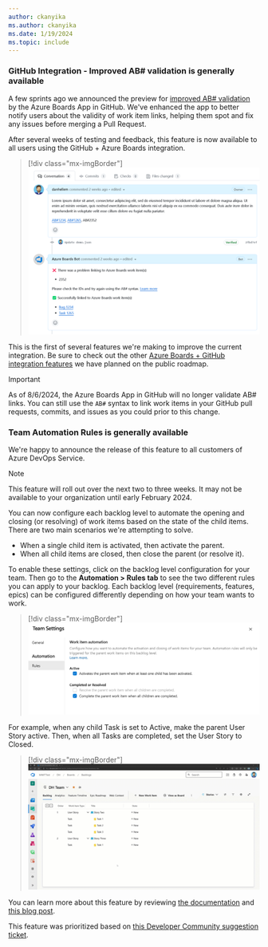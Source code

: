 ```yaml
---
author: ckanyika
ms.author: ckanyika
ms.date: 1/19/2024
ms.topic: include
---
```


### GitHub Integration - Improved AB# validation is generally available

A few sprints ago we announced the preview for [improved AB# validation](/azure/devops/release-notes/2023/sprint-230-update#github-integration---improved-ab-validation-private-preview&preserve-view=true) by the Azure Boards App in GitHub. We've enhanced the app to better notify users about the validity of work item links, helping them spot and fix any issues before merging a Pull Request.

After several weeks of testing and feedback, this feature is now available to all users using the GitHub + Azure Boards integration.

> [!div class="mx-imgBorder"]
> ![Screenshots of improved validation.](../../media/233-boards-01.png "Screenshots of improved validation.")

This is the first of several features we're making to improve the current integration. Be sure to check out the other [Azure Boards + GitHub integration features](/azure/devops/release-notes/features-timeline#improved-boards--github-integration&preserve-view=true) we have planned on the public roadmap.

> [!IMPORTANT]
> As of 8/6/2024, the Azure Boards App in GitHub will no longer validate AB# links. You can still use the `AB#` syntax to link work items in your GitHub pull requests, commits, and issues as you could prior to this change.

### Team Automation Rules is generally available

We're happy to announce the release of this feature to all customers of Azure DevOps Service. 

> [!NOTE]
> This feature will roll out over the next two to three weeks. It may not be available to your organization until early February 2024.

You can now configure each backlog level to automate the opening and closing (or resolving) of work items based on the state of the child items. There are two main scenarios we're attempting to solve.

- When a single child item is activated, then activate the parent.
- When all child items are closed, then close the parent (or resolve it).

To enable these settings, click on the backlog level configuration for your team. Then go to the **Automation > Rules tab** to see the two different rules you can apply to your backlog. Each backlog level (requirements, features, epics) can be configured differently depending on how your team wants to work.

> [!div class="mx-imgBorder"]
> ![Screenshots of team settings.](../../media/233-boards-02.png "Screenshots of team settings.")

For example, when any child Task is set to Active, make the parent User Story active. Then, when all Tasks are completed, set the User Story to Closed.

> [!div class="mx-imgBorder"]
> ![Gif to demo closing user story.](../../media/233-boards-01.gif "gif to demo closing user story")

You can learn more about this feature by reviewing [the documentation](/azure/devops/boards/backlogs/automate-work-item-state-transitions?view=azure-devops&preserve-view=true) and [this blog post](https://devblogs.microsoft.com/devops/team-backlog-automation-rules-private-preview/).

This feature was prioritized based on [this Developer Community suggestion ticket](https://developercommunity.visualstudio.com/t/update-automatically-user-story-state-according-to/376465).
